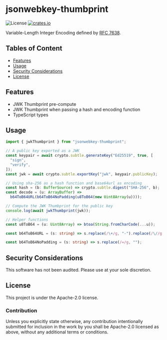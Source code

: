 # jsonwebkey-thumbprint

![License](https://img.shields.io/npm/l/jsonwebkey-thumbprint.svg)
[![crates.io](https://img.shields.io/npm/v/jsonwebkey-thumbprint.svg)][npm]

[npm]: https://www.npmjs.com/package/jsonwebkey-thumbprint

Variable-Length Integer Encoding defined by [RFC 7638](https://www.rfc-editor.org/rfc/rfc7638.html).

## Tables of Content

- [Features](#features)
- [Usage](#usage)
- [Security Considerations](#security-considerations)
- [License](#license)

## Features

- JWK Thumbprint pre-compute
- JWK Thumbprint when passing a hash and encoding function
- TypeScript types

## Usage

```typescript
import { jwkThumbprint } from "jsonwebkey-thumbprint";

// A public key exported as a JWK
const keypair = await crypto.subtle.generateKey("Ed25519", true, [
  "sign",
  "verify",
]);
const jwk = await crypto.subtle.exportKey("jwk", keypair.publicKey);

// Using sha-256 as a hash function and base64url as encoding
const hash = (b: BufferSource) => crypto.subtle.digest("SHA-256", b);
const decode = (u: ArrayBuffer) =>
  b64ToB64URL(b64ToB64NoPadding(u8ToB64(new Uint8Array(u))));

// Compute the JWK Thumbprint for the public key
console.log(await jwkThumbprint(jwk));

// Helper functions
const u8ToB64 = (u: Uint8Array) => btoa(String.fromCharCode(...u));

const b64ToB64URL = (s: string) => s.replace(/\+/g, "-").replace(/\//g, "_");

const b64ToB64NoPadding = (s: string) => s.replace(/=/g, "");
```

## Security Considerations

This software has not been audited. Please use at your sole discretion.

## License

This project is under the Apache-2.0 license.

### Contribution

Unless you explicitly state otherwise, any contribution intentionally submitted for inclusion in the work by you shall be Apache-2.0 licensed as above, without any additional terms or conditions.
